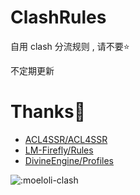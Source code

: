 # ClashRules

自用 clash 分流规则 , 请不要⭐

不定期更新


# Thanks🎉

* [ACL4SSR/ACL4SSR](https://github.com/ACL4SSR/ACL4SSR/tree/master/Clash)
* [LM-Firefly/Rules](https://github.com/LM-Firefly/Rules/tree/master)
* [DivineEngine/Profiles](https://github.com/DivineEngine/Profiles/tree/master)



![:moeloli-clash](https://count.getloli.com/get/@:moeloli-clash)